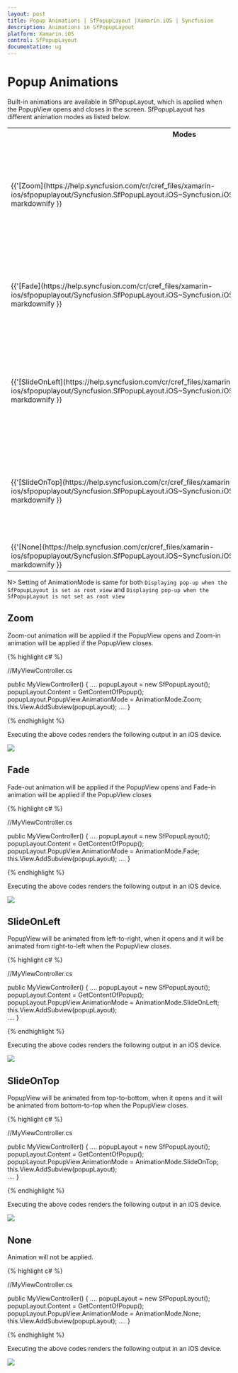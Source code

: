```yaml
---
layout: post
title: Popup Animations | SfPopupLayout |Xamarin.iOS | Syncfusion
description: Animations in SfPopupLayout
platform: Xamarin.iOS
control: SfPopupLayout
documentation: ug
--- 
```


# Popup Animations

Built-in animations are available in SfPopupLayout, which is applied when the PopupView opens and closes in the screen.
SfPopupLayout has different animation modes as listed below.

<table>
<tr>
<th> Modes </th>
<th> Description </th>
</tr>
<tr>
<td> {{'[Zoom](https://help.syncfusion.com/cr/cref_files/xamarin-ios/sfpopuplayout/Syncfusion.SfPopupLayout.iOS~Syncfusion.iOS.PopupLayout.AnimationMode.html)'| markdownify }} </td>
<td>  Zoom-out animation will be applied if the PopupView opens and zoom-in animation will be applied if the PopupView closes. This is the default AnimationMode</td>
</tr>
<tr>
<td> {{'[Fade](https://help.syncfusion.com/cr/cref_files/xamarin-ios/sfpopuplayout/Syncfusion.SfPopupLayout.iOS~Syncfusion.iOS.PopupLayout.AnimationMode.html)'| markdownify }} </td>
<td>  Fade-out animation will be applied if the PopupView opens and Fade-in animation will be applied if the PopupView closes</td>
</tr>
<tr>
<td> {{'[SlideOnLeft](https://help.syncfusion.com/cr/cref_files/xamarin-ios/sfpopuplayout/Syncfusion.SfPopupLayout.iOS~Syncfusion.iOS.PopupLayout.AnimationMode.html)'| markdownify }} </td>
<td>  PopupView will be animated from left-to-right, when it opens and it will be animated from right-to-left when the PopupView closes.</td>
</tr>
<tr>
<td> {{'[SlideOnTop](https://help.syncfusion.com/cr/cref_files/xamarin-ios/sfpopuplayout/Syncfusion.SfPopupLayout.iOS~Syncfusion.iOS.PopupLayout.AnimationMode.html)'| markdownify }} </td>
<td>  PopupView will be animated from top-to-bottom, when it opens and it will be animated from bottom-to-top when the PopupView closes.</td>
</tr>
<tr>
<td> {{'[None](https://help.syncfusion.com/cr/cref_files/xamarin-ios/sfpopuplayout/Syncfusion.SfPopupLayout.iOS~Syncfusion.iOS.PopupLayout.AnimationMode.html)'| markdownify }} </td>
<td>  Animation will not be applied.</td>
</tr>
</table>

N> Setting of AnimationMode is same for both `Displaying pop-up when the SfPopupLayout is set as root view` and `Displaying pop-up when the SfPopupLayout is not set as root view` 

## Zoom 

Zoom-out animation will be applied if the PopupView opens and Zoom-in animation will be applied if the PopupView closes.

{% highlight c# %}

//MyViewController.cs

public MyViewController()
{
    ....
    popupLayout = new SfPopupLayout();
    popupLayout.Content = GetContentOfPopup();
    popupLayout.PopupView.AnimationMode = AnimationMode.Zoom;
    this.View.AddSubview(popupLayout);
    ....
}

{% endhighlight %}

Executing the above codes renders the following output in an iOS device.

![](GettingStarted_images/ZoomAnimation.gif)

## Fade 

Fade-out animation will be applied if the PopupView opens and Fade-in animation will be applied if the PopupView closes

{% highlight c# %}

//MyViewController.cs

public MyViewController()
{
    ....
    popupLayout = new SfPopupLayout();
    popupLayout.Content = GetContentOfPopup();
    popupLayout.PopupView.AnimationMode = AnimationMode.Fade;
    this.View.AddSubview(popupLayout);
    ....
}

{% endhighlight %}

Executing the above codes renders the following output in an iOS device.

![](GettingStarted_images/FadeAnimation.gif)

## SlideOnLeft 

PopupView will be animated from left-to-right, when it opens and it will be animated from right-to-left when the PopupView closes.

{% highlight c# %}

//MyViewController.cs

public MyViewController()
{
    ....
    popupLayout = new SfPopupLayout();
    popupLayout.Content = GetContentOfPopup();
    popupLayout.PopupView.AnimationMode = AnimationMode.SlideOnLeft;
    this.View.AddSubview(popupLayout);  
    ....
}

{% endhighlight %}

Executing the above codes renders the following output in an iOS device.

![](GettingStarted_images/SlideOnLeftAnimation.gif)

## SlideOnTop 

PopupView will be animated from top-to-bottom, when it opens and it will be animated from bottom-to-top when the PopupView closes.

{% highlight c# %}

//MyViewController.cs

public MyViewController()
{
    ....
    popupLayout = new SfPopupLayout();
    popupLayout.Content = GetContentOfPopup();
    popupLayout.PopupView.AnimationMode = AnimationMode.SlideOnTop;
    this.View.AddSubview(popupLayout);  
    ....
}

{% endhighlight %}

Executing the above codes renders the following output in an iOS device.

![](GettingStarted_images/SlideOnTopAnimation.gif)

## None

Animation will not be applied.

{% highlight c# %}

//MyViewController.cs

public MyViewController()
{
    ....
    popupLayout = new SfPopupLayout();
    popupLayout.Content = GetContentOfPopup();
    popupLayout.PopupView.AnimationMode = AnimationMode.None;
    this.View.AddSubview(popupLayout);
    ....
}

{% endhighlight %}

Executing the above codes renders the following output in an iOS device.

![](GettingStarted_images/AnimationMode_None.gif)
